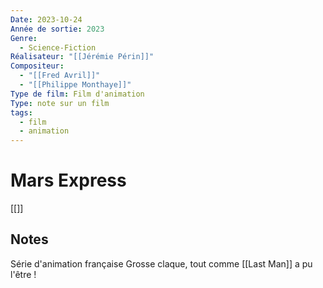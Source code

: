 ```yaml
---
Date: 2023-10-24
Année de sortie: 2023
Genre:
  - Science-Fiction
Réalisateur: "[[Jérémie Périn]]"
Compositeur:
  - "[[Fred Avril]]"
  - "[[Philippe Monthaye]]"
Type de film: Film d'animation
Type: note sur un film
tags:
  - film
  - animation
---
```

# Mars Express
[[]]
## Notes
Série d'animation française
Grosse claque, tout comme [[Last Man]] a pu l'être !

